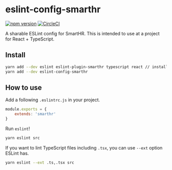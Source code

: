 # eslint-config-smarthr

[![npm version](https://badge.fury.io/js/eslint-config-smarthr.svg)](https://badge.fury.io/js/eslint-config-smarthr)
[![CircleCI](https://circleci.com/gh/kufu/eslint-config-smarthr.svg?style=shield)](https://circleci.com/gh/kufu/eslint-config-smarthr)


A sharable ESLint config for SmartHR.
This is intended to use at a project for React + TypeScript.

## Install

```sh
yarn add --dev eslint eslint-plugin-smarthr typescript react // install peerDependencies
yarn add --dev eslint-config-smarthr
```

## How to use

Add a following `.eslintrc.js` in your project.

```js
module.exports = {
    extends: 'smarthr'
}
```

Run `eslint`!

```sh
yarn eslint src
```

If you want to lint TypeScript files including `.tsx`, you can use `--ext` option ESLint has.

```sh
yarn eslint --ext .ts,.tsx src
```
